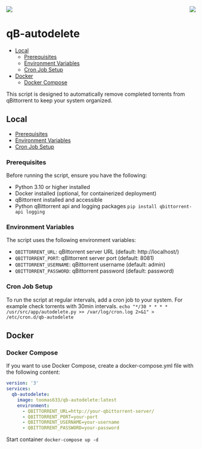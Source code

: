 <img align="right" src="https://sonarcloud.io/api/project_badges/quality_gate?project=Toomas633_qB-autodelete">
<img align="left" src="https://github.com/Toomas633/qB-autodelete/actions/workflows/docker.yml/badge.svg">
<br>

# qB-autodelete

- [Local](#local)
  - [Prerequisites](#prerequisites)
  - [Environment Variables](#environment-variables)
  - [Cron Job Setup](#cron-job-setup)
- [Docker](#docker)
  - [Docker Compose](#docker-compose)

This script is designed to automatically remove completed torrents from qBittorrent to keep your system organized.

## Local

- [Prerequisites](#prerequisites)
- [Environment Variables](#environment-variables)
- [Cron Job Setup](#cron-job-setup)

### Prerequisites

Before running the script, ensure you have the following:

- Python 3.10 or higher installed
- Docker installed (optional, for containerized deployment)
- qBittorrent installed and accessible
- Python qBittorrent api and logging packages `pip install qbittorrent-api logging`

### Environment Variables

The script uses the following environment variables:

- `QBITTORRENT_URL`: qBittorrent server URL (default: http://localhost/)
- `QBITTORRENT_PORT`: qBittorrent server port (default: 8081)
- `QBITTORRENT_USERNAME`: qBittorrent username (default: admin)
- `QBITTORRENT_PASSWORD`: qBittorrent password (default: password)

### Cron Job Setup

To run the script at regular intervals, add a cron job to your system. For example check torrents with 30min intervals.
`echo "*/30 * * * * /usr/src/app/autodelete.py >> /var/log/cron.log 2>&1" > /etc/cron.d/qb-autodelete`

## Docker

### Docker Compose

If you want to use Docker Compose, create a docker-compose.yml file with the following content:

```yml
version: '3'
services:
  qb-autodelete:
    image: toomas633/qb-autodelete:latest
    environment:
      - QBITTORRENT_URL=http://your-qbittorrent-server/
      - QBITTORRENT_PORT=your-port
      - QBITTORRENT_USERNAME=your-username
      - QBITTORRENT_PASSWORD=your-password
```

Start container `docker-compose up -d`
